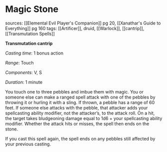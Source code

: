 # Magic Stone
sources: [[Elemental Evil Player's Companion]] pg 20, [[Xanathar's Guide to Everything]] pg 160
tags: [[Artificer]], druid, [[Warlock]], [[cantrip]], [[Transmutation Spells]]

**Transmutation cantrip**

*Casting time*: 1 bonus action

*Range*: Touch

*Components*: V, S

*Duration*: 1 minute

You touch one to three pebbles and imbue them with magic. You or someone else can make a ranged spell attack with one of the pebbles by throwing it or hurling it with a sling. If thrown, a pebble has a range of 60 feet. If someone else attacks with the pebble, that attacker adds your spellcasting ability modifier, not the attacker’s, to the attack roll. On a hit, the target takes bludgeoning damage equal to 1d6 + your spellcasting ability modifier. Whether the attack hits or misses, the spell then ends on the stone.

If you cast this spell again, the spell ends on any pebbles still affected by your previous casting.
